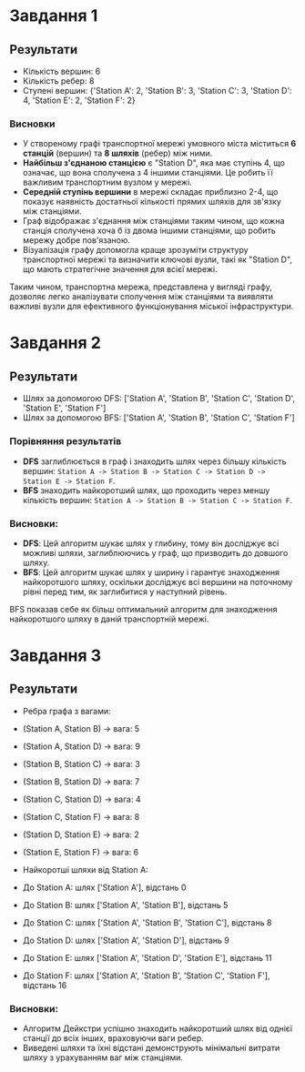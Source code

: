 # Завдання 1

## Результати

- Кількість вершин: 6
- Кількість ребер: 8
- Ступені вершин: {'Station A': 2, 'Station B': 3, 'Station C': 3, 'Station D': 4, 'Station E': 2, 'Station F': 2}

### Висновки

- У створеному графі транспортної мережі умовного міста міститься **6 станцій** (вершин) та **8 шляхів** (ребер) між ними.
- **Найбільш з'єднаною станцією** є "Station D", яка має ступінь 4, що означає, що вона сполучена з 4 іншими станціями. Це робить її важливим транспортним вузлом у мережі.
- **Середній ступінь вершини** в мережі складає приблизно 2-4, що показує наявність достатньої кількості прямих шляхів для зв'язку між станціями.
- Граф відображає з'єднання між станціями таким чином, що кожна станція сполучена хоча б із двома іншими станціями, що робить мережу добре пов'язаною.
- Візуалізація графу допомогла краще зрозуміти структуру транспортної мережі та визначити ключові вузли, такі як "Station D", що мають стратегічне значення для всієї мережі.

Таким чином, транспортна мережа, представлена у вигляді графу, дозволяє легко аналізувати сполучення між станціями та виявляти важливі вузли для ефективного функціонування міської інфраструктури.

# Завдання 2

## Результати

- Шлях за допомогою DFS: ['Station A', 'Station B', 'Station C', 'Station D', 'Station E', 'Station F']
- Шлях за допомогою BFS: ['Station A', 'Station B', 'Station C', 'Station F']


### Порівняння результатів

- **DFS** заглиблюється в граф і знаходить шлях через більшу кількість вершин: `Station A -> Station B -> Station C -> Station D -> Station E -> Station F`.
- **BFS** знаходить найкоротший шлях, що проходить через меншу кількість вершин: `Station A -> Station B -> Station C -> Station F`.

### Висновки:

- **DFS**: Цей алгоритм шукає шлях у глибину, тому він досліджує всі можливі шляхи, заглиблюючись у граф, що призводить до довшого шляху.
- **BFS**: Цей алгоритм шукає шлях у ширину і гарантує знаходження найкоротшого шляху, оскільки досліджує всі вершини на поточному рівні перед тим, як заглибитися у наступний рівень.

BFS показав себе як більш оптимальний алгоритм для знаходження найкоротшого шляху в даній транспортній мережі.

# Завдання 3

## Результати

- Ребра графа з вагами:
- (Station A, Station B) -> вага: 5
- (Station A, Station D) -> вага: 9
- (Station B, Station C) -> вага: 3
- (Station B, Station D) -> вага: 7
- (Station C, Station D) -> вага: 4
- (Station C, Station F) -> вага: 8
- (Station D, Station E) -> вага: 2
- (Station E, Station F) -> вага: 6

- Найкоротші шляхи від Station A:
- До Station A: шлях ['Station A'], відстань 0
- До Station B: шлях ['Station A', 'Station B'], відстань 5
- До Station C: шлях ['Station A', 'Station B', 'Station C'], відстань 8
- До Station D: шлях ['Station A', 'Station D'], відстань 9
- До Station E: шлях ['Station A', 'Station D', 'Station E'], відстань 11
- До Station F: шлях ['Station A', 'Station B', 'Station C', 'Station F'], відстань 16

### Висновки:

- Алгоритм Дейкстри успішно знаходить найкоротший шлях від однієї станції до всіх інших, враховуючи ваги ребер.
- Виведені шляхи та їхні відстані демонструють мінімальні витрати шляху з урахуванням ваг між станціями.